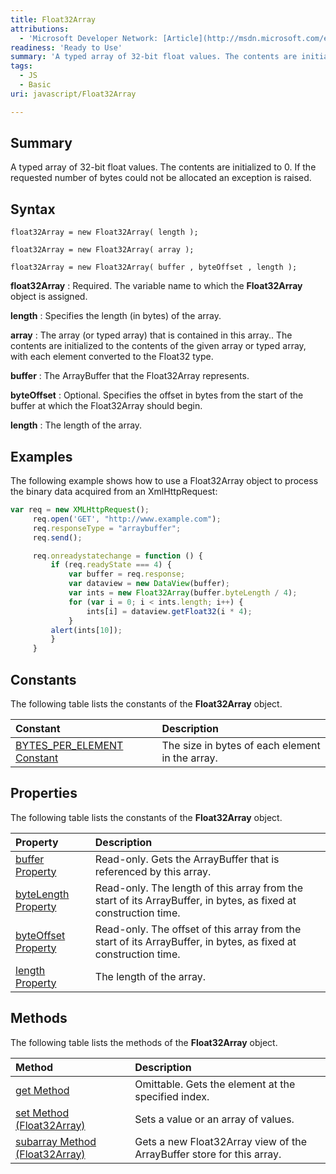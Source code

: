 ```yaml
---
title: Float32Array
attributions:
  - 'Microsoft Developer Network: [Article](http://msdn.microsoft.com/en-us/library/ie/br212916(v=vs.94).aspx)'
readiness: 'Ready to Use'
summary: 'A typed array of 32-bit float values. The contents are initialized to 0. If the requested number of bytes could not be allocated an exception is raised.'
tags:
  - JS
  - Basic
uri: javascript/Float32Array

---
```

## Summary

A typed array of 32-bit float values. The contents are initialized to 0. If the requested number of bytes could not be allocated an exception is raised.

## Syntax

    float32Array = new Float32Array( length );

    float32Array = new Float32Array( array );

    float32Array = new Float32Array( buffer , byteOffset , length );

**float32Array**
:   Required. The variable name to which the **Float32Array** object is assigned.

**length**
:   Specifies the length (in bytes) of the array.

**array**
:   The array (or typed array) that is contained in this array.. The contents are initialized to the contents of the given array or typed array, with each element converted to the Float32 type.

**buffer**
:   The ArrayBuffer that the Float32Array represents.

**byteOffset**
:   Optional. Specifies the offset in bytes from the start of the buffer at which the Float32Array should begin.

**length**
:   The length of the array.

## Examples

The following example shows how to use a Float32Array object to process the binary data acquired from an XmlHttpRequest:

``` js
var req = new XMLHttpRequest();
     req.open('GET', "http://www.example.com");
     req.responseType = "arraybuffer";
     req.send();

     req.onreadystatechange = function () {
         if (req.readyState === 4) {
             var buffer = req.response;
             var dataview = new DataView(buffer);
             var ints = new Float32Array(buffer.byteLength / 4);
             for (var i = 0; i < ints.length; i++) {
                 ints[i] = dataview.getFloat32(i * 4);
             }
         alert(ints[10]);
         }
     }
```

## Constants

The following table lists the constants of the **Float32Array** object.

|Constant|Description|
|:-------|:----------|
|[BYTES\_PER\_ELEMENT Constant](/javascript/Float32Array/BYTES_PER_ELEMENT)|The size in bytes of each element in the array.|

## Properties

The following table lists the constants of the **Float32Array** object.

|Property|Description|
|:-------|:----------|
|[buffer Property](/javascript/Float32Array/buffer)|Read-only. Gets the ArrayBuffer that is referenced by this array.|
|[byteLength Property](/javascript/Float32Array/byteLength)|Read-only. The length of this array from the start of its ArrayBuffer, in bytes, as fixed at construction time.|
|[byteOffset Property](/javascript/Float32Array/byteOffset)|Read-only. The offset of this array from the start of its ArrayBuffer, in bytes, as fixed at construction time.|
|[length Property](/javascript/Float32Array/length)|The length of the array.|

## Methods

The following table lists the methods of the **Float32Array** object.

|Method|Description|
|:-----|:----------|
|[get Method](/javascript/Float32Array/get)|Omittable. Gets the element at the specified index.|
|[set Method (Float32Array)](/javascript/Float32Array/set)|Sets a value or an array of values.|
|[subarray Method (Float32Array)](/javascript/Float32Array/subarray)|Gets a new Float32Array view of the ArrayBuffer store for this array.|

